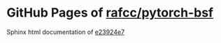 GitHub Pages of [rafcc/pytorch-bsf](https://github.com/rafcc/pytorch-bsf.git)
===
Sphinx html documentation of [e23924e7](https://github.com/rafcc/pytorch-bsf/tree/e23924e70890e43fc5f1e93503743b12c0541712)
